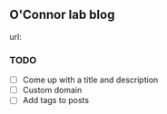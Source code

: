 ## O'Connor lab blog

url: 

### TODO

- [ ] Come up with a title and description
- [ ] Custom domain
- [ ] Add tags to posts
